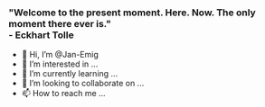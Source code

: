 <h3>"Welcome to the present moment. Here. Now. The only moment there ever is."<br>
  - Eckhart Tolle</h4>

- 👋 Hi, I’m @Jan-Emig
- 👀 I’m interested in ...
- 🌱 I’m currently learning ...
- 💞️ I’m looking to collaborate on ...
- 📫 How to reach me ...
